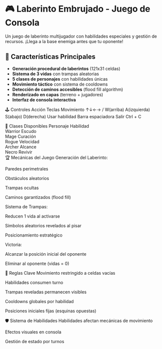 # 🎮 Laberinto Embrujado - Juego de Consola

Un juego de laberinto multijugador con habilidades especiales y gestión de recursos. ¡Llega a la base enemiga antes que tu oponente!

## 🌟 Características Principales
- **Generación procedural de laberintos** (121x31 celdas)
- **Sistema de 3 vidas** con trampas aleatorias
- **5 clases de personajes** con habilidades únicas
- **Movimiento táctico** con sistema de cooldowns
- **Detección de caminos accesibles** (flood fill algorithm)
- **Renderizado en capas** (terreno + jugadores)
- **Interfaz de consola interactiva**

🕹️ Controles
Acción	Teclas
Movimiento	↑↓←→ / W(arriba) A(izquierda) S(abajo) D(derecha)
Usar habilidad	Barra espaciadora
Salir	Ctrl + C

🧙 Clases Disponibles
Personaje	Habilidad	
Warrior	Escudo	
Mage	Curación		
Rogue	Velocidad		
Archer	Alcance		
Necro	Revivir		
🏆 Mecánicas del Juego
Generación del Laberinto:

Paredes perimetrales

Obstáculos aleatorios

Trampas ocultas

Caminos garantizados (flood fill)

Sistema de Trampas:

Reducen 1 vida al activarse

Símbolos aleatorios revelados al pisar

Posicionamiento estratégico

Victoria:

Alcanzar la posición inicial del oponente

Eliminar al oponente (vidas = 0)

📌 Reglas Clave
Movimiento restringido a celdas vacías

Habilidades consumen turno

Trampas reveladas permanecen visibles

Cooldowns globales por habilidad

Posiciones iniciales fijas (esquinas opuestas)

🛡️ Sistema de Habilidades
Habilidades afectan mecánicas de movimiento

Efectos visuales en consola

Gestión de estado por turnos
